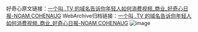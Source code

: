 好奇心原文链接：[一个叫 .TV 的域名告诉你年轻人如何消费视频_商业_好奇心日报-NOAM COHENAUG](https://www.qdaily.com/articles/2124.html)
WebArchive归档链接：[一个叫 .TV 的域名告诉你年轻人如何消费视频_商业_好奇心日报-NOAM COHENAUG](http://web.archive.org/web/20190623150905/https://www.qdaily.com/articles/2124.html)
![image](http://ww3.sinaimg.cn/large/007d5XDply1g3vbvphqrzj30u04uvnpd)